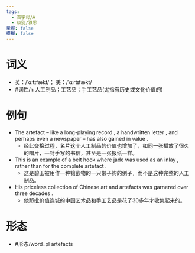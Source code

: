 ```yaml
---
tags:
  - 首字母/A
  - 级别/雅思
掌握: false
模糊: false
---
```

# 词义
- 英：/ˈɑːtɪfækt/； 美：/ˈɑːrtɪfækt/
- #词性/n  人工制品；工艺品；手工艺品(尤指有历史或文化价值的)
# 例句
- The artefact – like a long-playing record , a handwritten letter , and perhaps even a newspaper – has also gained in value .
	- 经此交换过程，名片这个人工制品的价值也增加了，如同一张播放了很久的唱片，一封手写的书信，甚至是一张报纸一样。
- This is an example of a belt hook where jade was used as an inlay , rather than for the complete artefact .
	- 这是碧玉被用作一种镶嵌物的一只带子钩的例子，而不是这种完整的人工制品。
- His priceless collection of Chinese art and artefacts was garnered over three decades .
	- 他那批价值连城的中国艺术品和手工艺品是花了30多年才收集起来的。
# 形态
- #形态/word_pl artefacts
